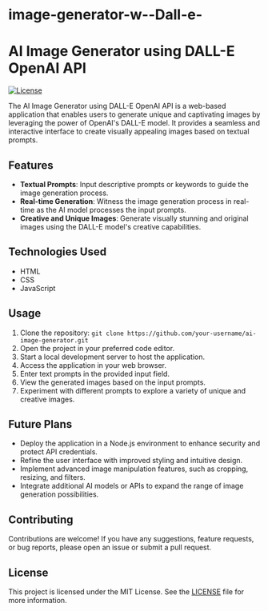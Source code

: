 # image-generator-w--Dall-e-
# AI Image Generator using DALL-E OpenAI API

[![License](https://img.shields.io/badge/License-MIT-blue.svg)](https://opensource.org/licenses/MIT)

The AI Image Generator using DALL-E OpenAI API is a web-based application that enables users to generate unique and captivating images by leveraging the power of OpenAI's DALL-E model. It provides a seamless and interactive interface to create visually appealing images based on textual prompts.

## Features

- **Textual Prompts**: Input descriptive prompts or keywords to guide the image generation process.
- **Real-time Generation**: Witness the image generation process in real-time as the AI model processes the input prompts.
- **Creative and Unique Images**: Generate visually stunning and original images using the DALL-E model's creative capabilities.

## Technologies Used

- HTML
- CSS
- JavaScript

## Usage

1. Clone the repository: `git clone https://github.com/your-username/ai-image-generator.git`
2. Open the project in your preferred code editor.
3. Start a local development server to host the application.
4. Access the application in your web browser.
5. Enter text prompts in the provided input field.
6. View the generated images based on the input prompts.
7. Experiment with different prompts to explore a variety of unique and creative images.

## Future Plans

- Deploy the application in a Node.js environment to enhance security and protect API credentials.
- Refine the user interface with improved styling and intuitive design.
- Implement advanced image manipulation features, such as cropping, resizing, and filters.
- Integrate additional AI models or APIs to expand the range of image generation possibilities.

## Contributing

Contributions are welcome! If you have any suggestions, feature requests, or bug reports, please open an issue or submit a pull request.

## License

This project is licensed under the MIT License. See the [LICENSE](LICENSE) file for more information.
